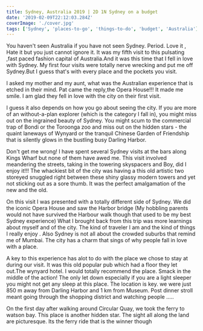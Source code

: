 ```yaml
---
title: Sydney, Australia 2019 | 2D 1N Sydney on a budget
date: '2019-02-09T22:12:03.284Z'
coverImage: './cover.jpg'
tags: ['Sydney', 'places-to-go', 'things-to-do', 'budget', 'Australia']
---
```


You haven't seen Australia if you have not seen Sydney. Period.
Love it , Hate it but you just cannot ignore it.
It was my fifth visit to this pulsating ,fast paced fashion capital of Australia.And it was this time that I fell in love with Sydney. My first four visits were totally nerve wrecking and put me off Sydney.But I guess that's with every place and the pockets you visit.

I asked my mother and my aunt, what was the Australian experience that is etched in their mind. Pat came the reply,the Opera House!!!
It made me smile. I am glad they fell in love with the city on their first visit.

I guess it also depends on how you go about seeing the city. If you are more of an without-a-plan explorer (which is the category I fall in), you might miss out on the ingrained beauty of Sydney. You might scum to the commercial trap of Bondi or the Toroonga zoo and miss out on the hidden stars - the quaint laneways of Wynyard or the tranquil Chinese Garden of Friendship that is silently glows in the bustling busy Darling Harbor.

Don't get me wrong! I have spent several Sydney visits at the bars along Kings Wharf but none of them have awed me. This visit involved meandering the streets, taking in the towering skyspacers and Boy, did I enjoy it!!! The whackiest bit of the city was having a this old artistic two storeyed snuggled right between these shiny glassy modern towers and yet not sticking out as a sore thumb. It was the perfect amalgamation of the new and the old.

On this visit I was presented with a totally different side of Sydney. We did the iconic Opera House and saw the Harbor bridge (My hobbling parents would not have survived the Harbour walk though that used to be my best Sydney experience)
What I brought back from this trip was more learnings about myself and of the city.
The kind of traveler I am and the kind of things I really enjoy . Also Sydney is not all about the crowded suburbs that remind me of Mumbai. The city has a charm that sings of why people fall in love with a place.

A key to this experience has alot to do with the place we chose to stay at during our visit. It was this old popular pub which had a floor they let out.The wynyard hotel. I would totally recommend the place. Smack in the middle of the action!
The only let down especially if you are a light sleeper you might not get any sleep at this place.
The location is key. we were just 850 m away from Darling Harbor and 1 km from Museum.
Post dinner stroll meant going through the shopping district and watching people .....

On the first day after walking around Circular Quay, we took the ferry to watson bay. This place is another hidden star.
The sight all along the land are picturesque. Its the ferry ride that is the winner though
